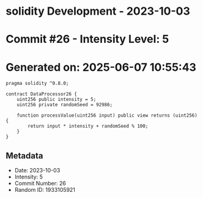 ﻿# solidity Development - 2023-10-03
# Commit #26 - Intensity Level: 5
# Generated on: 2025-06-07 10:55:43
```solidity
pragma solidity ^0.8.0;

contract DataProcessor26 {
    uint256 public intensity = 5;
    uint256 private randomSeed = 92986;

    function processValue(uint256 input) public view returns (uint256) {
        return input * intensity + randomSeed % 100;
    }
}
```
## Metadata
- Date: 2023-10-03
- Intensity: 5
- Commit Number: 26
- Random ID: 1933105921
